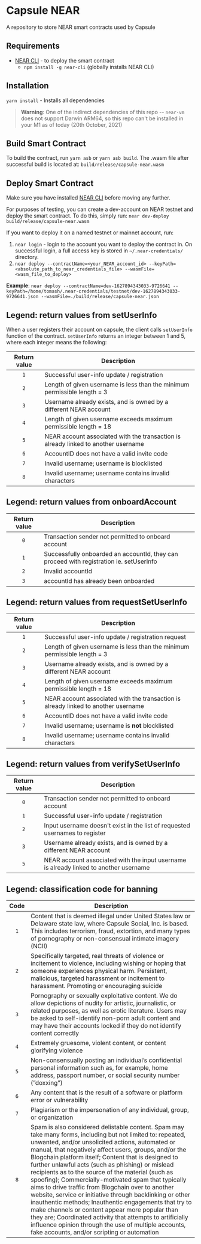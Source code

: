# Capsule NEAR

A repository to store NEAR smart contracts used by Capsule

## Requirements

- [NEAR CLI](https://github.com/near/near-cli) - to deploy the smart contract
  - `npm install -g near-cli` (globally installs NEAR CLI)

## Installation

`yarn install` - Installs all dependencies

> **Warning**: One of the indirect dependencies of this repo -- `near-vm` does not support Darwin ARM64, so this repo can't be installed in your M1 as of today (20th October, 2021)

## Build Smart Contract

To build the contract, run `yarn asb` or `yarn asb build`. The .wasm file after successful build is located at: `build/release/capsule-near.wasm`

## Deploy Smart Contract

Make sure you have installed [NEAR CLI](https://github.com/near/near-cli) before moving any further.

For purposes of testing, you can create a dev-account on NEAR testnet and deploy the smart contract. To do this, simply run: `near dev-deploy build/release/capsule-near.wasm`

If you want to deploy it on a named testnet or mainnet account, run:

1. `near login` - login to the account you want to deploy the contract in. On successful login, a full access key is stored in `~/.near-credentials/` directory.
2. `near deploy --contractName=<your_NEAR_account_id> --keyPath=<absolute_path_to_near_credentials_file> --wasmFile=<wasm_file_to_deploy>`

**Example**: `near deploy --contractName=dev-1627894343033-9726641 --keyPath=/home/tomash/.near-credentials/testnet/dev-1627894343033-9726641.json --wasmFile=./build/release/capsule-near.json`

## Legend: return values from setUserInfo

When a user registers their account on capsule, the client calls `setUserInfo` function of the contract. `setUserInfo` returns an integer between 1 and 5, where each integer means the following:

| Return value | Description                                                                        |
| :----------: | ---------------------------------------------------------------------------------- |
|     `1`      | Successful user-info update / registration                                         |
|     `2`      | Length of given username is less than the minimum permissible length = 3           |
|     `3`      | Username already exists, and is owned by a different NEAR account                  |
|     `4`      | Length of given username exceeds maximum permissible length = 18<br>               |
|     `5`      | NEAR account associated with the transaction is already linked to another username |
|     `6`      | AccountID does not have a valid invite code                                        |
|     `7`      | Invalid username; username is blocklisted                                          |
|     `8`      | Invalid username; username contains invalid characters                             |

## Legend: return values from onboardAccount

| Return value | Description                                                                             |
| :----------: | --------------------------------------------------------------------------------------- |
|     `0`      | Transaction sender not permitted to onboard account                                     |
|     `1`      | Successfully onboarded an accountId, they can proceed with registration ie. setUserInfo |
|     `2`      | Invalid accountId                                                                       |
|     `3`      | accountId has already been onboarded                                                    |

## Legend: return values from requestSetUserInfo

| Return value | Description                                                                        |
| :----------: | ---------------------------------------------------------------------------------- |
|     `1`      | Successful user-info update / registration request                                 |
|     `2`      | Length of given username is less than the minimum permissible length = 3           |
|     `3`      | Username already exists, and is owned by a different NEAR account                  |
|     `4`      | Length of given username exceeds maximum permissible length = 18<br>               |
|     `5`      | NEAR account associated with the transaction is already linked to another username |
|     `6`      | AccountID does not have a valid invite code                                        |
|     `7`      | Invalid username; username is **not** blocklisted                                  |
|     `8`      | Invalid username; username contains invalid characters                             |

## Legend: return values from verifySetUserInfo

| Return value | Description                                                                           |
| :----------: | ------------------------------------------------------------------------------------- |
|     `0`      | Transaction sender not permitted to onboard account                                   |
|     `1`      | Successful user-info update / registration                                            |
|     `2`      | Input username doesn't exist in the list of requested usernames to register           |
|     `3`      | Username already exists, and is owned by a different NEAR account                     |
|     `5`      | NEAR account associated with the input username is already linked to another username |

## Legend: classification code for banning

| Code | Description                                                                                                                                                                                                                           |
| :--: | ------------------------------------------------------------------------------------------------------------------------------------------------------------------------------------------------------------------------------------- |
| `1`  | Content that is deemed illegal under United States law or Delaware state law, where Capsule Social, Inc. is based. This includes terrorism, fraud, extortion, and many types of pornography or non-consensual intimate imagery (NCII) |
| `2` | Specifically targeted, real threats of violence or incitement to violence, including wishing or hoping that someone experiences physical harm. Persistent, malicious, targeted harassment or incitement to harassment. Promoting or encouraging suicide |
| `3` | Pornography or sexually exploitative content. We do allow depictions of nudity for artistic, journalistic, or related purposes, as well as erotic literature. Users may be asked to self-identify non-porn adult content and may have their accounts locked if they do not identify content correctly |
| `4` | Extremely gruesome, violent content, or content glorifying violence |
| `5` | Non-consensually posting an individual’s confidential personal information such as, for example, home address, passport number, or social security number (”doxxing”) |
| `6` | Any content that is the result of a software or platform error or vulnerability |
| `7` | Plagiarism or the impersonation of any individual, group, or organization |
| `8` | Spam is also considered delistable content. Spam may take many forms, including but not limited to: repeated, unwanted, and/or unsolicited actions, automated or manual, that negatively affect users, groups, and/or the Blogchain platform itself; Content that is designed to further unlawful acts (such as phishing) or mislead recipients as to the source of the material (such as spoofing); Commercially-motivated spam that typically aims to drive traffic from Blogchain over to another website, service or initiative through backlinking or other inauthentic methods; Inauthentic engagements that try to make channels or content appear more popular than they are; Coordinated activity that attempts to artificially influence opinion through the use of multiple accounts, fake accounts, and/or scripting or automation |
